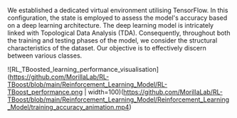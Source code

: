 We established a dedicated virtual environment utilising TensorFlow. In this configuration, the state is employed to assess the model's accuracy based on a deep learning architecture. The deep learning model is intricately linked with Topological Data Analysis (TDA). Consequently, throughout both the training and testing phases of the model, we consider the structural characteristics of the dataset. Our objective is to effectively discern between various classes.

![RL_TBoosted_learning_performance_visualisation](https://github.com/MorillaLab/RL-TBoost/blob/main/Reinforcement_Learning_Model/RL-TBoost_performance.png | width=100)(https://github.com/MorillaLab/RL-TBoost/blob/main/Reinforcement_Learning_Model/Reinforcement_Learning_Model/training_accuracy_animation.mp4)

